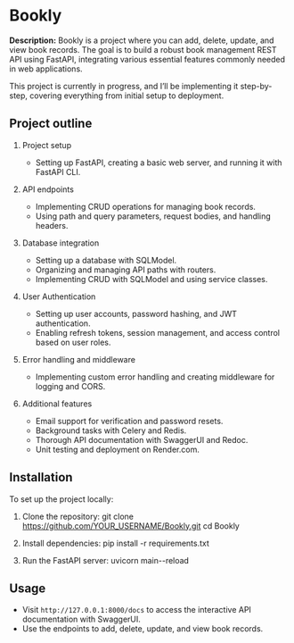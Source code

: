 
# Bookly

**Description:**
Bookly is a project where you can add, delete, update, and view book records. The goal is to build a robust book management REST API using FastAPI, integrating various essential features commonly needed in web applications.

This project is currently in progress, and I’ll be implementing it step-by-step, covering everything from initial setup to deployment.

## Project outline

1. Project setup
   - Setting up FastAPI, creating a basic web server, and running it with FastAPI CLI.

2. API endpoints
   - Implementing CRUD operations for managing book records.
   - Using path and query parameters, request bodies, and handling headers.

3. Database integration
   - Setting up a database with SQLModel.
   - Organizing and managing API paths with routers.
   - Implementing CRUD with SQLModel and using service classes.

4. User Authentication
   - Setting up user accounts, password hashing, and JWT authentication.
   - Enabling refresh tokens, session management, and access control based on user roles.

5. Error handling and middleware
   - Implementing custom error handling and creating middleware for logging and CORS.

6. Additional features
   - Email support for verification and password resets.
   - Background tasks with Celery and Redis.
   - Thorough API documentation with SwaggerUI and Redoc.
   - Unit testing and deployment on Render.com.

## Installation

To set up the project locally:

1. Clone the repository:
git clone https://github.com/YOUR_USERNAME/Bookly.git cd Bookly

2. Install dependencies:
pip install -r requirements.txt

3. Run the FastAPI server:
uvicorn main--reload

## Usage

- Visit `http://127.0.0.1:8000/docs` to access the interactive API documentation with SwaggerUI.
- Use the endpoints to add, delete, update, and view book records.
